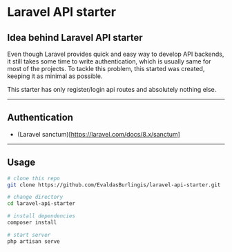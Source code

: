 # Laravel API starter

## Idea behind Laravel API starter

Even though Laravel provides quick and easy way to develop API backends, it still takes some time to write 
authentication, which is usually same for most of the projects. To tackle this problem, this started was created, keeping it
as minimal as possible.

This starter has only register/login api routes and absolutely nothing else. 

---

## Authentication

- (Laravel sanctum)[https://laravel.com/docs/8.x/sanctum]

---

## Usage

```bash
# clone this repo
git clone https://github.com/EvaldasBurlingis/laravel-api-starter.git

# change directory
cd laravel-api-starter

# install dependencies
composer install

# start server
php artisan serve
```


